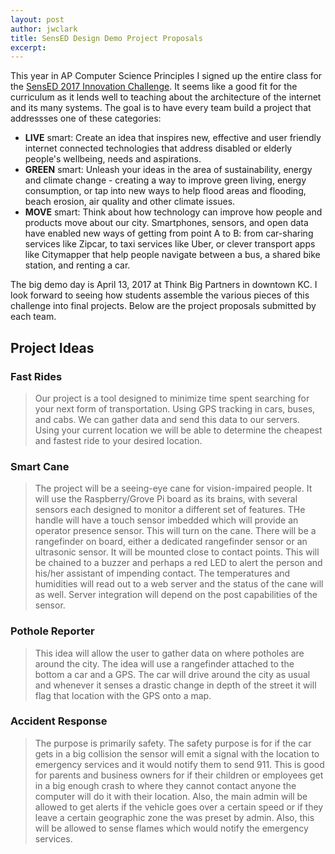 ```yaml
---
layout: post
author: jwclark
title: SensED Design Demo Project Proposals
excerpt: 
---
```

This year in AP Computer Science Principles I signed up the entire class for the [SensED 2017 Innovation Challenge](http://www.kcsocialinnovation.org/sensed/). It seems like a good fit for the curriculum as it lends well to teaching about the architecture of the internet and its many systems. The goal is to have every team build a project that addressses one of these categories:

- **LIVE** smart: Create an idea that inspires new, effective and user friendly internet connected technologies that address disabled or elderly people's wellbeing, needs and aspirations.
- **GREEN** smart: Unleash your ideas in the area of sustainability, energy and climate change - creating a way to improve green living, energy consumption, or tap into new ways to help flood areas and flooding, beach erosion, air quality and other climate issues.
- **MOVE** smart: Think about how technology can improve how people and products move about our city. Smartphones, sensors, and open data have enabled new ways of getting from point A to B: from car-sharing services like Zipcar, to taxi services like Uber, or clever transport apps like Citymapper that help people navigate between a bus, a shared bike station, and renting a car.

The big demo day is April 13, 2017 at Think Big Partners in downtown KC. I look forward to seeing how students assemble the various pieces of this challenge into final projects. Below are the project proposals submitted by each team.

## Project Ideas

### Fast Rides

> Our project is a tool designed to minimize time spent searching for your next form of transportation. Using GPS tracking in cars, buses, and cabs. We can gather data and send this data to our servers. Using your current location we will be able to determine the cheapest and fastest ride to your desired location.

### Smart Cane

> The project will be a seeing-eye cane for vision-impaired people. It will use the Raspberry/Grove Pi board as its brains, with several sensors each designed to monitor a different set of features. THe handle will have a touch sensor imbedded which will provide an operator presence sensor. This will turn on the cane. There will be a rangefinder on board, either a dedicated rangefinder sensor or an ultrasonic sensor. It will be mounted close to contact points. This will be chained to a buzzer and perhaps a red LED to alert the person and his/her assistant of impending contact. The temperatures and humidities will read out to a web server and the status of the cane will as well. Server integration will depend on the post capabilities of the sensor.

### Pothole Reporter

> This idea will allow the user to gather data on where potholes are around the city. The idea will use a rangefinder attached to the bottom a car and a GPS. The car will drive around the city as usual and whenever it senses a drastic change in depth of the street it will flag that location with the GPS onto a map.

### Accident Response

> The purpose is primarily safety. The safety purpose is for if the car gets in a big collision the sensor will emit a signal with the location to emergency services and it would notify them to send 911. This is good for parents and business owners for if their children or employees get in a big enough crash to where they cannot contact anyone the computer will do it with their location. Also, the main admin will be allowed to get alerts if the vehicle goes over a certain speed or if they leave a certain geographic zone the was preset by admin. Also, this will be allowed to sense flames which would notify the emergency services.